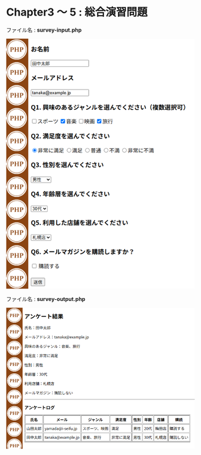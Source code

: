 # Chapter3 ～ 5 : 総合演習問題


ファイル名 : **survey-input.php**

![](images/01.png)

ファイル名 : **survey-output.php**

![](images/02.png)
